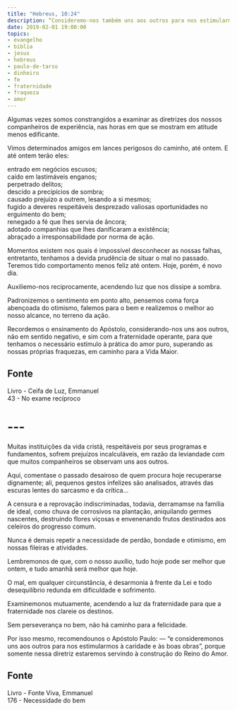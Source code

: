 ```yaml
---
title: "Hebreus, 10:24"
description: “Consideremo-nos também uns aos outros para nos estimularmos ao amor e às boas obras.” – Paulo
date: 2019-02-01 19:00:00
topics: 
- evangelho
- biblia
- jesus
- hebreus
- paulo-de-tarso
- dinheiro
- fe
- fraternidade
- fraqueza
- amor
---
```


Algumas vezes somos constrangidos a examinar as diretrizes dos nossos companheiros de
experiência, nas horas em que se mostram em atitude menos edificante.

Vimos determinados amigos em lances perigosos do caminho, até ontem. E até ontem
terão eles:

entrado em negócios escusos;  
caído em lastimáveis enganos;  
perpetrado delitos;  
descido a precipícios de sombra;  
causado prejuízo a outrem, lesando a si mesmos;  
fugido a deveres respeitáveis
desprezado valiosas oportunidades no erguimento do bem;  
renegado a fé que lhes servia de âncora;  
adotado companhias que lhes danificaram a existência;  
abraçado a irresponsabilidade por norma de ação.

Momentos existem nos quais é impossível desconhecer as nossas falhas, 
entretanto, tenhamos a devida prudência de situar o mal no passado.  Teremos
tido comportamento menos feliz até ontem.  Hoje, porém, é novo dia.

Auxiliemo-nos reciprocamente, acendendo luz que nos dissipe a sombra.

Padronizemos o sentimento em ponto alto, pensemos coma força abençoada do
otimismo, falemos para o bem e realizemos o melhor ao nosso alcance, no terreno
da ação.

Recordemos o ensinamento do Apóstolo, considerando-nos uns aos outros, não em
sentido negativo, e sim com a fraternidade operante, para que tenhamos o
necessário estímulo à prática do amor puro, superando as nossas próprias
fraquezas, em caminho para a Vida Maior.

## Fonte
Livro - Ceifa de Luz, Emmanuel  
43 - No exame recíproco

# ---

Muitas instituições da vida cristã, respeitáveis por seus programas e
fundamentos, sofrem prejuízos incalculáveis, em razão da leviandade com que
muitos companheiros se observam uns aos outros.

Aqui, comenta­se o passado desairoso de quem procura hoje recuperar­se
dignamente; ali, pequenos gestos infelizes são analisados, através das escuras lentes
do sarcasmo e da crítica...

A censura e a reprovação indiscriminadas, todavia, derramam­se na família
de ideal, como chuva de corrosivos na plantação, aniquilando germes nascentes,
destruindo flores viçosas e envenenando frutos destinados aos celeiros do progresso
comum.

Nunca é demais repetir a necessidade de perdão, bondade e otimismo, em
nossas fileiras e atividades.

Lembremo­nos de que, com o nosso auxílio, tudo hoje pode ser melhor que
ontem, e tudo amanhã será melhor que hoje.

O mal, em qualquer circunstância, é desarmonia à frente da Lei e todo
desequilíbrio redunda em dificuldade e sofrimento.

Examinemo­nos mutuamente, acendendo a luz da fraternidade para que a
fraternidade nos clareie os destinos.

Sem perseverança no bem, não há caminho para a felicidade.

Por isso mesmo, recomendou­nos o Apóstolo Paulo: — “e consideremo­nos
uns aos outros para nos estimularmos à caridade e às boas obras”, porque somente
nessa diretriz estaremos servindo à construção do Reino do Amor.

## Fonte
Livro - Fonte Viva, Emmanuel  
176 - Necessidade do bem

